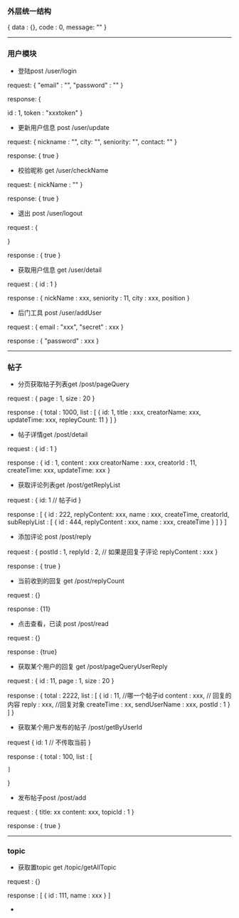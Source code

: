 
### 外层统一结构

{
data : {},
code : 0,
message: ""
}

--- 
### 用户模块


- 登陆post /user/login

request: {
"email" : "",
"password" : ""
}


response: {

 id : 1,
 token : "xxxtoken"
}


- 更新用户信息 post /user/update

request: {
nickname : "",
city: "",
seniority: "",
contact: ""
}

response: {
true
}

- 校验昵称 get /user/checkName

request: {
nickName : ""
}

response: {
true
}

- 退出  post /user/logout

request : {

}

response : {
true
}


- 获取用户信息 get /user/detail

request : {
id : 1
}

response : {
nickName : xxx,
seniority : 11,
city : xxx,
position
}


- 后门工具 post /user/addUser

request : {
email : "xxx",
"secret" : xxx
}

response : {
"password" : xxx
}


--- 
### 帖子

- 分页获取帖子列表get /post/pageQuery

request : {
page : 1,
size : 20
}

response : {
total : 1000,
list : [
{
id: 1,
title : xxx,
creatorName: xxx,
updateTime: xxx,
repleyCount: 11
}
]
}


- 帖子详情get /post/detail

request : {
id : 1
}

response : {
id : 1,
content : xxx
creatorName : xxx,
creatorId : 11,
createTime: xxx,
updateTime: xxx
}


- 获取评论列表get /post/getReplyList

request : {
id: 1 // 帖子id
}

response : [
{
id : 222,
replyContent: xxx,
name : xxx,
createTime,
creatorId,
subReplyList : [
{
id : 444,
replyContent : xxx,
name : xxx,
createTime
}
]
}
]

- 添加评论 post /post/reply

request : {
postId : 1,
replyId : 2, // 如果是回复子评论
replyContent : xxx
}

response : {
true
}


- 当前收到的回复 get /post/replyCount

request : {}

response : {11}

- 点击查看，已读 post /post/read

request : {}

response : {true}


- 获取某个用户的回复 get /post/pageQueryUserReply

request : {
id : 11,
page : 1,
size : 20
}

response : {
total : 2222,
list : [
{
id : 11,  //哪一个帖子id
content : xxx,  // 回复的内容
reply : xxx,  //回复对象
createTime : xx,
sendUserName : xxx,
postId : 1
}
]
}

- 获取某个用户发布的帖子 /post/getByUserId

request {
  id: 1 // 不传取当前
}

response : {
    total : 100,
    list : [

 
    ] 
}

- 发布帖子post  /post/add

request : {
title: xx
content: xxx,
topicId : 1
}

response : {
true
}

--- 
### topic
- 获取置topic get  /topic/getAllTopic

request : {}

response : [
{
id : 111,
name : xxx
}
]


- 
